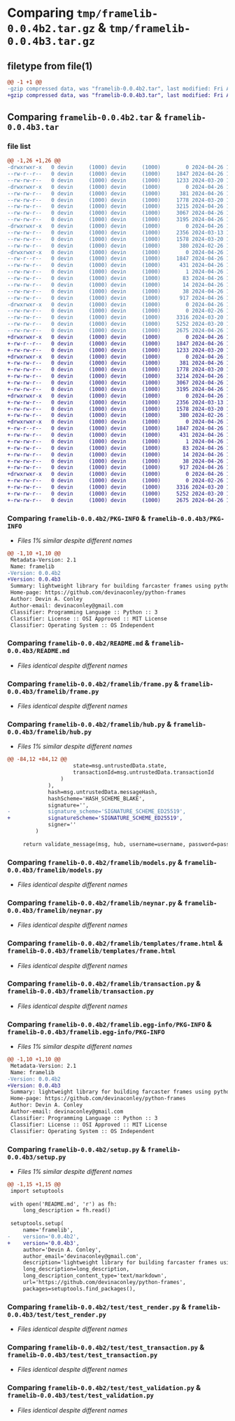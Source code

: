 # Comparing `tmp/framelib-0.0.4b2.tar.gz` & `tmp/framelib-0.0.4b3.tar.gz`

## filetype from file(1)

```diff
@@ -1 +1 @@
-gzip compressed data, was "framelib-0.0.4b2.tar", last modified: Fri Apr 26 12:51:52 2024, max compression
+gzip compressed data, was "framelib-0.0.4b3.tar", last modified: Fri Apr 26 12:54:35 2024, max compression
```

## Comparing `framelib-0.0.4b2.tar` & `framelib-0.0.4b3.tar`

### file list

```diff
@@ -1,26 +1,26 @@
-drwxrwxr-x   0 devin     (1000) devin     (1000)        0 2024-04-26 12:51:52.116510 framelib-0.0.4b2/
--rw-r--r--   0 devin     (1000) devin     (1000)     1847 2024-04-26 12:51:52.116510 framelib-0.0.4b2/PKG-INFO
--rw-rw-r--   0 devin     (1000) devin     (1000)     1233 2024-03-20 13:38:58.000000 framelib-0.0.4b2/README.md
-drwxrwxr-x   0 devin     (1000) devin     (1000)        0 2024-04-26 12:51:52.116510 framelib-0.0.4b2/framelib/
--rw-rw-r--   0 devin     (1000) devin     (1000)      381 2024-04-26 12:10:50.000000 framelib-0.0.4b2/framelib/__init__.py
--rw-rw-r--   0 devin     (1000) devin     (1000)     1778 2024-03-20 13:38:58.000000 framelib-0.0.4b2/framelib/frame.py
--rw-rw-r--   0 devin     (1000) devin     (1000)     3215 2024-04-26 12:51:26.000000 framelib-0.0.4b2/framelib/hub.py
--rw-rw-r--   0 devin     (1000) devin     (1000)     3067 2024-04-26 11:37:38.000000 framelib-0.0.4b2/framelib/models.py
--rw-rw-r--   0 devin     (1000) devin     (1000)     3195 2024-04-26 12:19:23.000000 framelib-0.0.4b2/framelib/neynar.py
-drwxrwxr-x   0 devin     (1000) devin     (1000)        0 2024-04-26 12:51:52.116510 framelib-0.0.4b2/framelib/templates/
--rw-rw-r--   0 devin     (1000) devin     (1000)     2356 2024-03-13 12:40:19.000000 framelib-0.0.4b2/framelib/templates/frame.html
--rw-rw-r--   0 devin     (1000) devin     (1000)     1578 2024-03-20 13:38:58.000000 framelib-0.0.4b2/framelib/transaction.py
--rw-rw-r--   0 devin     (1000) devin     (1000)      380 2024-02-26 15:07:40.000000 framelib-0.0.4b2/framelib/warpcast.py
-drwxrwxr-x   0 devin     (1000) devin     (1000)        0 2024-04-26 12:51:52.116510 framelib-0.0.4b2/framelib.egg-info/
--rw-r--r--   0 devin     (1000) devin     (1000)     1847 2024-04-26 12:51:52.000000 framelib-0.0.4b2/framelib.egg-info/PKG-INFO
--rw-rw-r--   0 devin     (1000) devin     (1000)      431 2024-04-26 12:51:52.000000 framelib-0.0.4b2/framelib.egg-info/SOURCES.txt
--rw-rw-r--   0 devin     (1000) devin     (1000)        1 2024-04-26 12:51:52.000000 framelib-0.0.4b2/framelib.egg-info/dependency_links.txt
--rw-rw-r--   0 devin     (1000) devin     (1000)       83 2024-04-26 12:51:52.000000 framelib-0.0.4b2/framelib.egg-info/requires.txt
--rw-rw-r--   0 devin     (1000) devin     (1000)       14 2024-04-26 12:51:52.000000 framelib-0.0.4b2/framelib.egg-info/top_level.txt
--rw-rw-r--   0 devin     (1000) devin     (1000)       38 2024-04-26 12:51:52.116510 framelib-0.0.4b2/setup.cfg
--rw-rw-r--   0 devin     (1000) devin     (1000)      917 2024-04-26 12:51:45.000000 framelib-0.0.4b2/setup.py
-drwxrwxr-x   0 devin     (1000) devin     (1000)        0 2024-04-26 12:51:52.116510 framelib-0.0.4b2/test/
--rw-rw-r--   0 devin     (1000) devin     (1000)        0 2024-02-26 19:53:14.000000 framelib-0.0.4b2/test/__init__.py
--rw-rw-r--   0 devin     (1000) devin     (1000)     3316 2024-03-20 13:38:58.000000 framelib-0.0.4b2/test/test_render.py
--rw-rw-r--   0 devin     (1000) devin     (1000)     5252 2024-03-20 13:38:58.000000 framelib-0.0.4b2/test/test_transaction.py
--rw-rw-r--   0 devin     (1000) devin     (1000)     2675 2024-04-26 12:48:58.000000 framelib-0.0.4b2/test/test_validation.py
+drwxrwxr-x   0 devin     (1000) devin     (1000)        0 2024-04-26 12:54:35.853853 framelib-0.0.4b3/
+-rw-r--r--   0 devin     (1000) devin     (1000)     1847 2024-04-26 12:54:35.853853 framelib-0.0.4b3/PKG-INFO
+-rw-rw-r--   0 devin     (1000) devin     (1000)     1233 2024-03-20 13:38:58.000000 framelib-0.0.4b3/README.md
+drwxrwxr-x   0 devin     (1000) devin     (1000)        0 2024-04-26 12:54:35.853853 framelib-0.0.4b3/framelib/
+-rw-rw-r--   0 devin     (1000) devin     (1000)      381 2024-04-26 12:10:50.000000 framelib-0.0.4b3/framelib/__init__.py
+-rw-rw-r--   0 devin     (1000) devin     (1000)     1778 2024-03-20 13:38:58.000000 framelib-0.0.4b3/framelib/frame.py
+-rw-rw-r--   0 devin     (1000) devin     (1000)     3214 2024-04-26 12:53:55.000000 framelib-0.0.4b3/framelib/hub.py
+-rw-rw-r--   0 devin     (1000) devin     (1000)     3067 2024-04-26 11:37:38.000000 framelib-0.0.4b3/framelib/models.py
+-rw-rw-r--   0 devin     (1000) devin     (1000)     3195 2024-04-26 12:19:23.000000 framelib-0.0.4b3/framelib/neynar.py
+drwxrwxr-x   0 devin     (1000) devin     (1000)        0 2024-04-26 12:54:35.853853 framelib-0.0.4b3/framelib/templates/
+-rw-rw-r--   0 devin     (1000) devin     (1000)     2356 2024-03-13 12:40:19.000000 framelib-0.0.4b3/framelib/templates/frame.html
+-rw-rw-r--   0 devin     (1000) devin     (1000)     1578 2024-03-20 13:38:58.000000 framelib-0.0.4b3/framelib/transaction.py
+-rw-rw-r--   0 devin     (1000) devin     (1000)      380 2024-02-26 15:07:40.000000 framelib-0.0.4b3/framelib/warpcast.py
+drwxrwxr-x   0 devin     (1000) devin     (1000)        0 2024-04-26 12:54:35.853853 framelib-0.0.4b3/framelib.egg-info/
+-rw-r--r--   0 devin     (1000) devin     (1000)     1847 2024-04-26 12:54:35.000000 framelib-0.0.4b3/framelib.egg-info/PKG-INFO
+-rw-rw-r--   0 devin     (1000) devin     (1000)      431 2024-04-26 12:54:35.000000 framelib-0.0.4b3/framelib.egg-info/SOURCES.txt
+-rw-rw-r--   0 devin     (1000) devin     (1000)        1 2024-04-26 12:54:35.000000 framelib-0.0.4b3/framelib.egg-info/dependency_links.txt
+-rw-rw-r--   0 devin     (1000) devin     (1000)       83 2024-04-26 12:54:35.000000 framelib-0.0.4b3/framelib.egg-info/requires.txt
+-rw-rw-r--   0 devin     (1000) devin     (1000)       14 2024-04-26 12:54:35.000000 framelib-0.0.4b3/framelib.egg-info/top_level.txt
+-rw-rw-r--   0 devin     (1000) devin     (1000)       38 2024-04-26 12:54:35.853853 framelib-0.0.4b3/setup.cfg
+-rw-rw-r--   0 devin     (1000) devin     (1000)      917 2024-04-26 12:54:29.000000 framelib-0.0.4b3/setup.py
+drwxrwxr-x   0 devin     (1000) devin     (1000)        0 2024-04-26 12:54:35.853853 framelib-0.0.4b3/test/
+-rw-rw-r--   0 devin     (1000) devin     (1000)        0 2024-02-26 19:53:14.000000 framelib-0.0.4b3/test/__init__.py
+-rw-rw-r--   0 devin     (1000) devin     (1000)     3316 2024-03-20 13:38:58.000000 framelib-0.0.4b3/test/test_render.py
+-rw-rw-r--   0 devin     (1000) devin     (1000)     5252 2024-03-20 13:38:58.000000 framelib-0.0.4b3/test/test_transaction.py
+-rw-rw-r--   0 devin     (1000) devin     (1000)     2675 2024-04-26 12:48:58.000000 framelib-0.0.4b3/test/test_validation.py
```

### Comparing `framelib-0.0.4b2/PKG-INFO` & `framelib-0.0.4b3/PKG-INFO`

 * *Files 1% similar despite different names*

```diff
@@ -1,10 +1,10 @@
 Metadata-Version: 2.1
 Name: framelib
-Version: 0.0.4b2
+Version: 0.0.4b3
 Summary: lightweight library for building farcaster frames using python and flask
 Home-page: https://github.com/devinaconley/python-frames
 Author: Devin A. Conley
 Author-email: devinaconley@gmail.com
 Classifier: Programming Language :: Python :: 3
 Classifier: License :: OSI Approved :: MIT License
 Classifier: Operating System :: OS Independent
```

### Comparing `framelib-0.0.4b2/README.md` & `framelib-0.0.4b3/README.md`

 * *Files identical despite different names*

### Comparing `framelib-0.0.4b2/framelib/frame.py` & `framelib-0.0.4b3/framelib/frame.py`

 * *Files identical despite different names*

### Comparing `framelib-0.0.4b2/framelib/hub.py` & `framelib-0.0.4b3/framelib/hub.py`

 * *Files 1% similar despite different names*

```diff
@@ -84,12 +84,12 @@
                     state=msg.untrustedData.state,
                     transactionId=msg.untrustedData.transactionId
                 )
             ),
             hash=msg.untrustedData.messageHash,
             hashScheme='HASH_SCHEME_BLAKE',
             signature='',
-            signature_scheme='SIGNATURE_SCHEME_ED25519',
+            signatureScheme='SIGNATURE_SCHEME_ED25519',
             signer=''
         )
 
     return validate_message(msg, hub, username=username, password=password, api_key=api_key)
```

### Comparing `framelib-0.0.4b2/framelib/models.py` & `framelib-0.0.4b3/framelib/models.py`

 * *Files identical despite different names*

### Comparing `framelib-0.0.4b2/framelib/neynar.py` & `framelib-0.0.4b3/framelib/neynar.py`

 * *Files identical despite different names*

### Comparing `framelib-0.0.4b2/framelib/templates/frame.html` & `framelib-0.0.4b3/framelib/templates/frame.html`

 * *Files identical despite different names*

### Comparing `framelib-0.0.4b2/framelib/transaction.py` & `framelib-0.0.4b3/framelib/transaction.py`

 * *Files identical despite different names*

### Comparing `framelib-0.0.4b2/framelib.egg-info/PKG-INFO` & `framelib-0.0.4b3/framelib.egg-info/PKG-INFO`

 * *Files 1% similar despite different names*

```diff
@@ -1,10 +1,10 @@
 Metadata-Version: 2.1
 Name: framelib
-Version: 0.0.4b2
+Version: 0.0.4b3
 Summary: lightweight library for building farcaster frames using python and flask
 Home-page: https://github.com/devinaconley/python-frames
 Author: Devin A. Conley
 Author-email: devinaconley@gmail.com
 Classifier: Programming Language :: Python :: 3
 Classifier: License :: OSI Approved :: MIT License
 Classifier: Operating System :: OS Independent
```

### Comparing `framelib-0.0.4b2/setup.py` & `framelib-0.0.4b3/setup.py`

 * *Files 1% similar despite different names*

```diff
@@ -1,15 +1,15 @@
 import setuptools
 
 with open('README.md', 'r') as fh:
     long_description = fh.read()
 
 setuptools.setup(
     name='framelib',
-    version='0.0.4b2',
+    version='0.0.4b3',
     author='Devin A. Conley',
     author_email='devinaconley@gmail.com',
     description='lightweight library for building farcaster frames using python and flask',
     long_description=long_description,
     long_description_content_type='text/markdown',
     url='https://github.com/devinaconley/python-frames',
     packages=setuptools.find_packages(),
```

### Comparing `framelib-0.0.4b2/test/test_render.py` & `framelib-0.0.4b3/test/test_render.py`

 * *Files identical despite different names*

### Comparing `framelib-0.0.4b2/test/test_transaction.py` & `framelib-0.0.4b3/test/test_transaction.py`

 * *Files identical despite different names*

### Comparing `framelib-0.0.4b2/test/test_validation.py` & `framelib-0.0.4b3/test/test_validation.py`

 * *Files identical despite different names*

